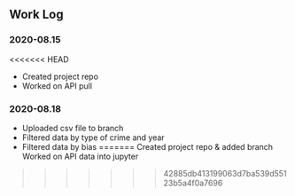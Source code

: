 ## Work Log

### 2020-08.15
<<<<<<< HEAD
* Created project repo
* Worked on API pull

### 2020-08.18
* Uploaded csv file to branch
* Filtered data by type of crime and year
* Filtered data by bias
=======
Created project repo & added branch
Worked on API data into jupyter
>>>>>>> 42885db413199063d7ba539d55123b5a4f0a7696
